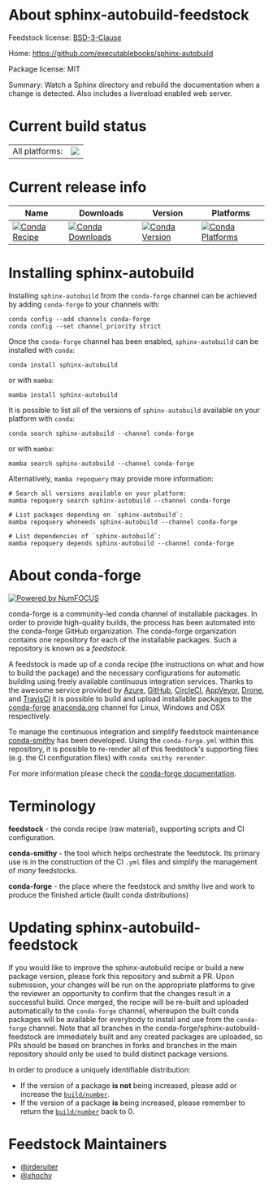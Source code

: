 About sphinx-autobuild-feedstock
================================

Feedstock license: [BSD-3-Clause](https://github.com/conda-forge/sphinx-autobuild-feedstock/blob/main/LICENSE.txt)

Home: https://github.com/executablebooks/sphinx-autobuild

Package license: MIT

Summary: Watch a Sphinx directory and rebuild the documentation when a change is detected. Also includes a livereload enabled web server.

Current build status
====================


<table><tr><td>All platforms:</td>
    <td>
      <a href="https://dev.azure.com/conda-forge/feedstock-builds/_build/latest?definitionId=3556&branchName=main">
        <img src="https://dev.azure.com/conda-forge/feedstock-builds/_apis/build/status/sphinx-autobuild-feedstock?branchName=main">
      </a>
    </td>
  </tr>
</table>

Current release info
====================

| Name | Downloads | Version | Platforms |
| --- | --- | --- | --- |
| [![Conda Recipe](https://img.shields.io/badge/recipe-sphinx--autobuild-green.svg)](https://anaconda.org/conda-forge/sphinx-autobuild) | [![Conda Downloads](https://img.shields.io/conda/dn/conda-forge/sphinx-autobuild.svg)](https://anaconda.org/conda-forge/sphinx-autobuild) | [![Conda Version](https://img.shields.io/conda/vn/conda-forge/sphinx-autobuild.svg)](https://anaconda.org/conda-forge/sphinx-autobuild) | [![Conda Platforms](https://img.shields.io/conda/pn/conda-forge/sphinx-autobuild.svg)](https://anaconda.org/conda-forge/sphinx-autobuild) |

Installing sphinx-autobuild
===========================

Installing `sphinx-autobuild` from the `conda-forge` channel can be achieved by adding `conda-forge` to your channels with:

```
conda config --add channels conda-forge
conda config --set channel_priority strict
```

Once the `conda-forge` channel has been enabled, `sphinx-autobuild` can be installed with `conda`:

```
conda install sphinx-autobuild
```

or with `mamba`:

```
mamba install sphinx-autobuild
```

It is possible to list all of the versions of `sphinx-autobuild` available on your platform with `conda`:

```
conda search sphinx-autobuild --channel conda-forge
```

or with `mamba`:

```
mamba search sphinx-autobuild --channel conda-forge
```

Alternatively, `mamba repoquery` may provide more information:

```
# Search all versions available on your platform:
mamba repoquery search sphinx-autobuild --channel conda-forge

# List packages depending on `sphinx-autobuild`:
mamba repoquery whoneeds sphinx-autobuild --channel conda-forge

# List dependencies of `sphinx-autobuild`:
mamba repoquery depends sphinx-autobuild --channel conda-forge
```


About conda-forge
=================

[![Powered by
NumFOCUS](https://img.shields.io/badge/powered%20by-NumFOCUS-orange.svg?style=flat&colorA=E1523D&colorB=007D8A)](https://numfocus.org)

conda-forge is a community-led conda channel of installable packages.
In order to provide high-quality builds, the process has been automated into the
conda-forge GitHub organization. The conda-forge organization contains one repository
for each of the installable packages. Such a repository is known as a *feedstock*.

A feedstock is made up of a conda recipe (the instructions on what and how to build
the package) and the necessary configurations for automatic building using freely
available continuous integration services. Thanks to the awesome service provided by
[Azure](https://azure.microsoft.com/en-us/services/devops/), [GitHub](https://github.com/),
[CircleCI](https://circleci.com/), [AppVeyor](https://www.appveyor.com/),
[Drone](https://cloud.drone.io/welcome), and [TravisCI](https://travis-ci.com/)
it is possible to build and upload installable packages to the
[conda-forge](https://anaconda.org/conda-forge) [anaconda.org](https://anaconda.org/)
channel for Linux, Windows and OSX respectively.

To manage the continuous integration and simplify feedstock maintenance
[conda-smithy](https://github.com/conda-forge/conda-smithy) has been developed.
Using the ``conda-forge.yml`` within this repository, it is possible to re-render all of
this feedstock's supporting files (e.g. the CI configuration files) with ``conda smithy rerender``.

For more information please check the [conda-forge documentation](https://conda-forge.org/docs/).

Terminology
===========

**feedstock** - the conda recipe (raw material), supporting scripts and CI configuration.

**conda-smithy** - the tool which helps orchestrate the feedstock.
                   Its primary use is in the construction of the CI ``.yml`` files
                   and simplify the management of *many* feedstocks.

**conda-forge** - the place where the feedstock and smithy live and work to
                  produce the finished article (built conda distributions)


Updating sphinx-autobuild-feedstock
===================================

If you would like to improve the sphinx-autobuild recipe or build a new
package version, please fork this repository and submit a PR. Upon submission,
your changes will be run on the appropriate platforms to give the reviewer an
opportunity to confirm that the changes result in a successful build. Once
merged, the recipe will be re-built and uploaded automatically to the
`conda-forge` channel, whereupon the built conda packages will be available for
everybody to install and use from the `conda-forge` channel.
Note that all branches in the conda-forge/sphinx-autobuild-feedstock are
immediately built and any created packages are uploaded, so PRs should be based
on branches in forks and branches in the main repository should only be used to
build distinct package versions.

In order to produce a uniquely identifiable distribution:
 * If the version of a package **is not** being increased, please add or increase
   the [``build/number``](https://docs.conda.io/projects/conda-build/en/latest/resources/define-metadata.html#build-number-and-string).
 * If the version of a package **is** being increased, please remember to return
   the [``build/number``](https://docs.conda.io/projects/conda-build/en/latest/resources/define-metadata.html#build-number-and-string)
   back to 0.

Feedstock Maintainers
=====================

* [@jrderuiter](https://github.com/jrderuiter/)
* [@xhochy](https://github.com/xhochy/)

